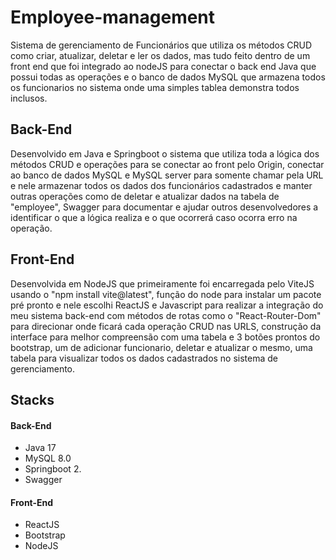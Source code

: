 # Employee-management
  Sistema de gerenciamento de Funcionários que utiliza os métodos CRUD como criar, atualizar, deletar e ler os dados, mas tudo feito dentro de um front end que foi integrado ao nodeJS para conectar o back end Java que possui todas as operações e o banco de dados MySQL que armazena todos os funcionarios no sistema onde uma simples tablea demonstra todos inclusos.

## Back-End
  Desenvolvido em Java e Springboot o sistema que utiliza toda a lógica dos métodos CRUD e operações para se conectar ao front pelo Origin, conectar ao banco de dados MySQL e MySQL server para somente chamar pela URL e nele armazenar todos os dados dos funcionários cadastrados e manter outras operações como de deletar e atualizar dados na tabela de "employee", Swagger para documentar e ajudar outros desenvolvedores a identificar o que a lógica realiza e o que ocorrerá caso ocorra erro na operação.

## Front-End
  Desenvolvida em NodeJS que primeiramente foi encarregada pelo ViteJS usando o "npm install vite@latest", função do node para instalar um pacote pré pronto e nele escolhi ReactJS e Javascript para realizar a integração do meu sistema back-end com métodos de rotas como o "React-Router-Dom" para direcionar onde ficará cada operação CRUD nas URLS, construção da interface para melhor compreensão com uma tabela e 3 botões prontos do bootstrap, um de adicionar funcionario, deletar e atualizar o mesmo, uma tabela para visualizar todos os dados cadastrados no sistema de gerenciamento.

## Stacks
#### Back-End
- Java 17
- MySQL 8.0
- Springboot 2.
- Swagger

#### Front-End
- ReactJS
- Bootstrap
- NodeJS
